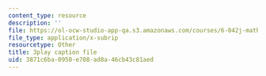 ```yaml
---
content_type: resource
description: ''
file: https://ol-ocw-studio-app-qa.s3.amazonaws.com/courses/6-042j-mathematics-for-computer-science-spring-2015/3871c6ba0950e708ad8a46cb43c81aed_VuG2JNcRXYg.srt
file_type: application/x-subrip
resourcetype: Other
title: 3play caption file
uid: 3871c6ba-0950-e708-ad8a-46cb43c81aed
---
```

